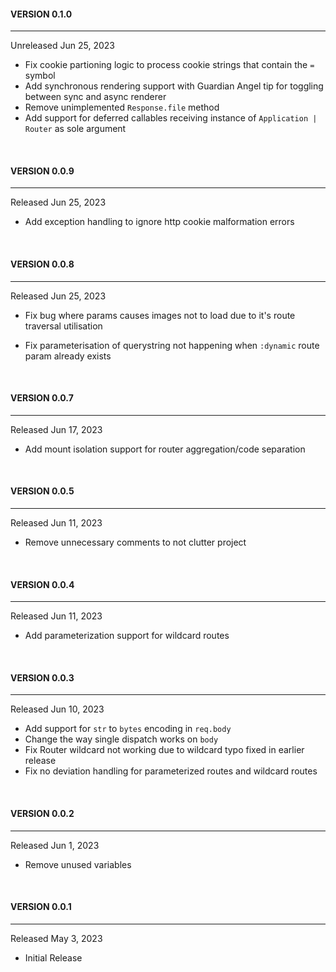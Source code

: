 #### VERSION 0.1.0
------------------

Unreleased Jun 25, 2023

- Fix cookie partioning logic to process cookie strings that contain the `=` symbol
- Add synchronous rendering support with Guardian Angel tip for toggling between sync and async renderer
- Remove unimplemented `Response.file` method
- Add support for deferred callables receiving instance of `Application | Router` as sole argument

&nbsp;


#### VERSION 0.0.9
------------------

Released Jun 25, 2023

- Add exception handling to ignore http cookie malformation errors

&nbsp;



#### VERSION 0.0.8
------------------

Released Jun 25, 2023


- Fix bug where params causes images not to load due to it's route traversal utilisation

- Fix parameterisation of querystring not happening when `:dynamic` route param already exists

&nbsp;


#### VERSION 0.0.7
------------------

Released Jun 17, 2023

- Add mount isolation support for router aggregation/code separation

&nbsp;


#### VERSION 0.0.5
------------------

Released Jun 11, 2023

- Remove unnecessary comments to not clutter project

&nbsp;


#### VERSION 0.0.4
------------------

Released Jun 11, 2023

- Add parameterization support for wildcard routes

&nbsp;


#### VERSION 0.0.3
------------------

Released Jun 10, 2023

- Add support for ```str``` to ```bytes``` encoding in ```req.body```
- Change the way single dispatch works on ```body```
- Fix Router wildcard not working due to wildcard typo fixed in earlier release
- Fix no deviation handling for parameterized routes and wildcard routes

&nbsp;


#### VERSION 0.0.2
------------------

Released Jun 1, 2023

- Remove unused variables

&nbsp;


#### VERSION 0.0.1
------------------

Released May 3, 2023

- Initial Release

